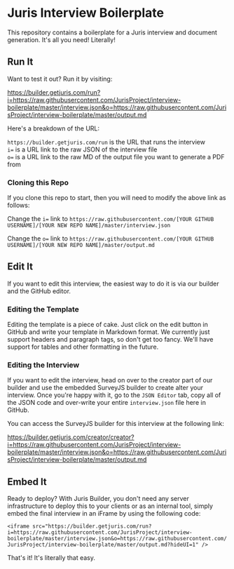 # Juris Interview Boilerplate

This repository contains a boilerplate for a Juris interview and document generation. It's all you need! Literally!

## Run It

Want to test it out? Run it by visiting: 

https://builder.getjuris.com/run?i=https://raw.githubusercontent.com/JurisProject/interview-boilerplate/master/interview.json&o=https://raw.githubusercontent.com/JurisProject/interview-boilerplate/master/output.md

Here's a breakdown of the URL:

`https://builder.getjuris.com/run` is the URL that runs the interview  
`i=` is a URL link to the raw JSON of the interview file  
`o=` is a URL link to the raw MD of the output file you want to generate a PDF from

### Cloning this Repo

If you clone this repo to start, then you will need to modify the above link as follows:

Change the `i=` link to `https://raw.githubusercontent.com/[YOUR GITHUB USERNAME]/[YOUR NEW REPO NAME]/master/interview.json`

Change the `o=` link to `https://raw.githubusercontent.com/[YOUR GITHUB USERNAME]/[YOUR NEW REPO NAME]/master/output.md`

## Edit It

If you want to edit this interview, the easiest way to do it is via our builder and the GitHub editor.

### Editing the Template

Editing the template is a piece of cake. Just click on the edit button in GitHub and write your template in Markdown format. We currently just support headers and paragraph tags, so don't get too fancy. We'll have support for tables and other formatting in the future.

### Editing the Interview

If you want to edit the interview, head on over to the creator part of our builder and use the embedded SurveyJS builder to create alter your interview. Once you're happy with it, go to the `JSON Editor` tab, copy all of the JSON code and over-write your entire `interview.json` file here in GitHub.

You can access the SurveyJS builder for this interview at the following link:

https://builder.getjuris.com/creator/creator?i=https://raw.githubusercontent.com/JurisProject/interview-boilerplate/master/interview.json&o=https://raw.githubusercontent.com/JurisProject/interview-boilerplate/master/output.md

## Embed It

Ready to deploy? With Juris Builder, you don't need any server infrastructure to deploy this to your clients or as an internal tool, simply embed the final interview in an iFrame by using the following code:

`<iframe src="https://builder.getjuris.com/run?i=https://raw.githubusercontent.com/JurisProject/interview-boilerplate/master/interview.json&o=https://raw.githubusercontent.com/JurisProject/interview-boilerplate/master/output.md?hideUI=1" />`

That's it! It's literally that easy.
